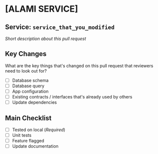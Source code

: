 
# [ALAMI SERVICE]

## Service: `service_that_you_modified`

_Short description about this pull request_

## Key Changes

What are the key things that's changed on this pull request that reviewers need to look out for?

- [ ] Database schema
- [ ] Database query
- [ ] App configuration
- [ ] Existing contracts / interfaces that's already used by others
- [ ] Update dependencies

## Main Checklist

- [ ] Tested on local (*Required*)
- [ ] Unit tests
- [ ] Feature flagged
- [ ] Update documentation